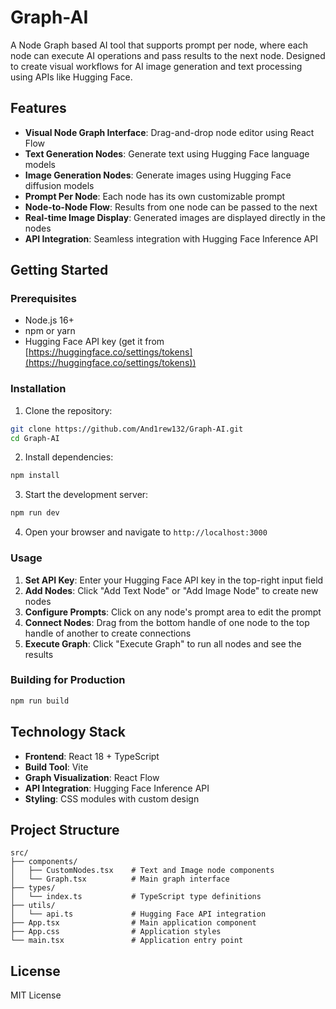 # Graph-AI

A Node Graph based AI tool that supports prompt per node, where each node can execute AI operations and pass results to the next node. Designed to create visual workflows for AI image generation and text processing using APIs like Hugging Face.

## Features

- **Visual Node Graph Interface**: Drag-and-drop node editor using React Flow
- **Text Generation Nodes**: Generate text using Hugging Face language models
- **Image Generation Nodes**: Generate images using Hugging Face diffusion models
- **Prompt Per Node**: Each node has its own customizable prompt
- **Node-to-Node Flow**: Results from one node can be passed to the next
- **Real-time Image Display**: Generated images are displayed directly in the nodes
- **API Integration**: Seamless integration with Hugging Face Inference API

## Getting Started

### Prerequisites

- Node.js 16+ 
- npm or yarn
- Hugging Face API key (get it from [https://huggingface.co/settings/tokens](https://huggingface.co/settings/tokens))

### Installation

1. Clone the repository:
```bash
git clone https://github.com/And1rew132/Graph-AI.git
cd Graph-AI
```

2. Install dependencies:
```bash
npm install
```

3. Start the development server:
```bash
npm run dev
```

4. Open your browser and navigate to `http://localhost:3000`

### Usage

1. **Set API Key**: Enter your Hugging Face API key in the top-right input field
2. **Add Nodes**: Click "Add Text Node" or "Add Image Node" to create new nodes
3. **Configure Prompts**: Click on any node's prompt area to edit the prompt
4. **Connect Nodes**: Drag from the bottom handle of one node to the top handle of another to create connections
5. **Execute Graph**: Click "Execute Graph" to run all nodes and see the results

### Building for Production

```bash
npm run build
```

## Technology Stack

- **Frontend**: React 18 + TypeScript
- **Build Tool**: Vite
- **Graph Visualization**: React Flow
- **API Integration**: Hugging Face Inference API
- **Styling**: CSS modules with custom design

## Project Structure

```
src/
├── components/
│   ├── CustomNodes.tsx    # Text and Image node components
│   └── Graph.tsx          # Main graph interface
├── types/
│   └── index.ts           # TypeScript type definitions
├── utils/
│   └── api.ts             # Hugging Face API integration
├── App.tsx                # Main application component
├── App.css                # Application styles
└── main.tsx               # Application entry point
```

## License

MIT License